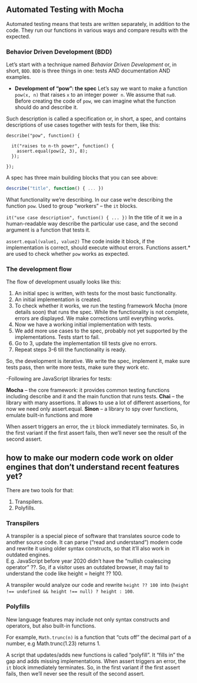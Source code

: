 ## Automated Testing with Mocha 

Automated testing means that tests are written separately, in addition to the code. They run our functions in various ways and compare results with the expected.

### Behavior Driven Development (BDD)
Let’s start with a technique named _Behavior Driven Development_ or, in short, ``BDD``.
``BDD`` is three things in one: tests AND documentation AND examples.

- **Development of “pow”: the spec**
Let’s say we want to make a function ``pow(x, n)`` that raises ``x`` to an integer power`` n``. We assume that ``n≥0``.
Before creating the code of ``pow``, we can imagine what the function should do and describe it.

Such description is called a specification or, in short, a spec, and contains descriptions of use cases together with tests for them, like this:
```JS
describe("pow", function() {

  it("raises to n-th power", function() {
    assert.equal(pow(2, 3), 8);
  });

});
```
A spec has three main building blocks that you can see above:
```js 
describe("title", function() { ... })
```
What functionality we’re describing. In our case we’re describing the function ``pow``. Used to group “workers” – the ``it`` blocks.

```it("use case description", function() { ... })```
In the title of it we in a human-readable way describe the particular use case, and the second argument is a function that tests it.

```assert.equal(value1, value2)```
The code inside it block, if the implementation is correct, should execute without errors.
Functions assert.* are used to check whether ``pow`` works as expected.

### The development flow
The flow of development usually looks like this:

1. An initial spec is written, with tests for the most basic functionality.
2. An initial implementation is created.
3. To check whether it works, we run the testing framework Mocha (more details soon) that runs the spec. While the functionality is not complete, errors are displayed. We make corrections until everything works.
4. Now we have a working initial implementation with tests.
5. We add more use cases to the spec, probably not yet supported by the implementations. Tests start to fail.
6. Go to 3, update the implementation till tests give no errors.
7. Repeat steps 3-6 till the functionality is ready.

So, the development is iterative. We write the spec, implement it, make sure tests pass, then write more tests, make sure they work etc.

-Following  are JavaScript libraries for tests:

 **Mocha** – the core framework: it provides common testing functions including describe and it and the main function that runs tests.
**Chai** – the library with many assertions. It allows to use a lot of different assertions, for now we need only assert.equal.
**Sinon** – a library to spy over functions, emulate built-in functions and more

When assert triggers an error, the ```it``` block immediately terminates. So, in the first variant if the first assert fails, then we’ll never see the result of the second assert.

##  how to make our modern code work on older engines that don’t understand recent features yet?

There are two tools for that:

1. Transpilers.
2. Polyfills.

### Transpilers
A transpiler is a special piece of software that translates source code to another source code. It can parse (“read and understand”) modern code and rewrite it using older syntax constructs, so that it’ll also work in outdated engines.  
E.g. JavaScript before year 2020 didn’t have the “nullish coalescing operator” ??. So, if a visitor uses an outdated browser, it may fail to understand the code like height = height ?? 100.

A transpiler would analyze our code and rewrite ``height ?? 100 ``into (``height !== undefined && height !== null) ? height : 100``.

### Polyfills
New language features may include not only syntax constructs and operators, but also built-in functions.

For example, ``Math.trunc(n)`` is a function that “cuts off” the decimal part of a number, e.g Math.trunc(1.23) returns 1.

A script that updates/adds new functions is called “polyfill”. It “fills in” the gap and adds missing implementations.
When assert triggers an error, the ```it``` block immediately terminates. So, in the first variant if the first assert fails, then we’ll never see the result of the second assert.
